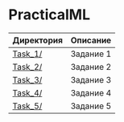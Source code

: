 # PracticalML

| Директория | Описание |
|----------------|:---------:|
| [Task_1/](https://github.com/MariaMayy/PracticalML/tree/main/Task1) | Задание 1 |
| [Task_2/](https://github.com/MariaMayy/PracticalML/tree/main/Task2) | Задание 2 | 
| [Task_3/](https://github.com/MariaMayy/PracticalML/tree/main/Task3) | Задание 3 | 
| [Task_4/](https://github.com/MariaMayy/PracticalML/tree/main/Task4) | Задание 4 | 
| [Task_5/](https://github.com/MariaMayy/PracticalML/tree/main/Task5) | Задание 5 |
